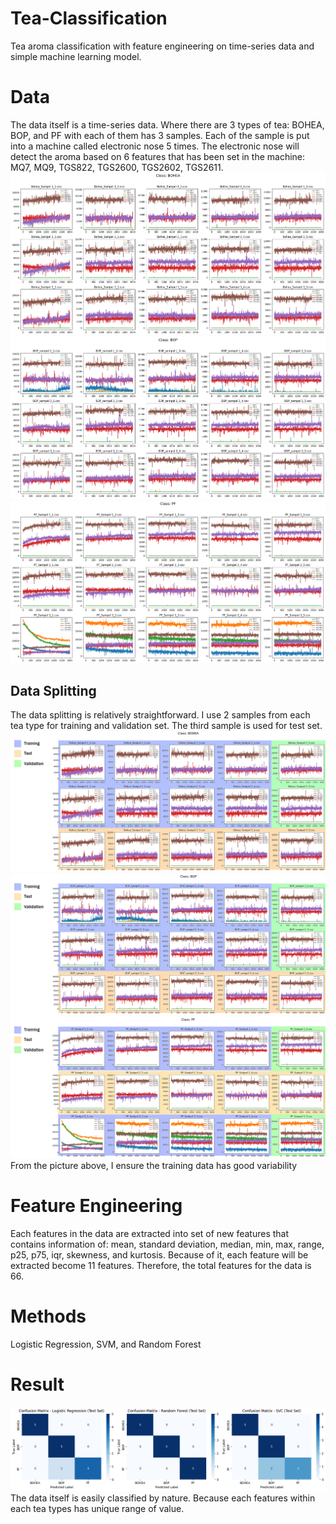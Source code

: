 # Tea-Classification
Tea aroma classification with feature engineering on time-series data and simple machine learning model.
# Data
The data itself is a time-series data. Where there are 3 types of tea: BOHEA, BOP, and PF with each of them has 3 samples. Each of the sample is put into a machine called electronic nose 5 times. The electronic nose will detect the aroma based on 6 features that has been set in the machine: MQ7, MQ9, TGS822, TGS2600, TGS2602, TGS2611.
![](https://github.com/ThomasArtemius/Tea-Classification/blob/main/Images/BOHEA%20data.png)
![](https://github.com/ThomasArtemius/Tea-Classification/blob/main/Images/BOP%20data.png)
![](https://github.com/ThomasArtemius/Tea-Classification/blob/main/Images/PF%20data.png)
## Data Splitting
The data splitting is relatively straightforward. I use 2 samples from each tea type for training and validation set. The third sample is used for test set.
![](https://github.com/ThomasArtemius/Tea-Classification/blob/main/Images/BOHEA%20data%20splitting.png)
![](https://github.com/ThomasArtemius/Tea-Classification/blob/main/Images/BOP%20data%20splitting.png)
![](https://github.com/ThomasArtemius/Tea-Classification/blob/main/Images/PF%20data%20splitting.png)
From the picture above, I ensure the training data has good variability
# Feature Engineering
Each features in the data are extracted into set of new features that contains information of: mean, standard deviation, median, min, max, range, p25, p75, iqr, skewness, and kurtosis. Because of it, each feature will be extracted become 11 features. Therefore, the total features for the data is 66.
# Methods
Logistic Regression, SVM, and Random Forest
# Result
![](https://github.com/ThomasArtemius/Tea-Classification/blob/main/Images/CM%20Comparison.png)
The data itself is easily classified by nature. Because each features within each tea types has unique range of value.
